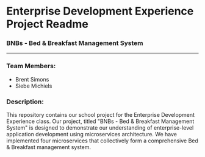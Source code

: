 # Enterprise Development Experience Project Readme
### BNBs - Bed & Breakfast Management System

---

### Team Members:

 - Brent Simons
 - Siebe Michiels

### Description:

This repository contains our school project for the Enterprise Development Experience class. Our project, titled "BNBs - Bed & Breakfast Management System" is designed to demonstrate our understanding of enterprise-level application development using microservices architecture. We have implemented four microservices that collectively form a comprehensive Bed & Breakfast management system.